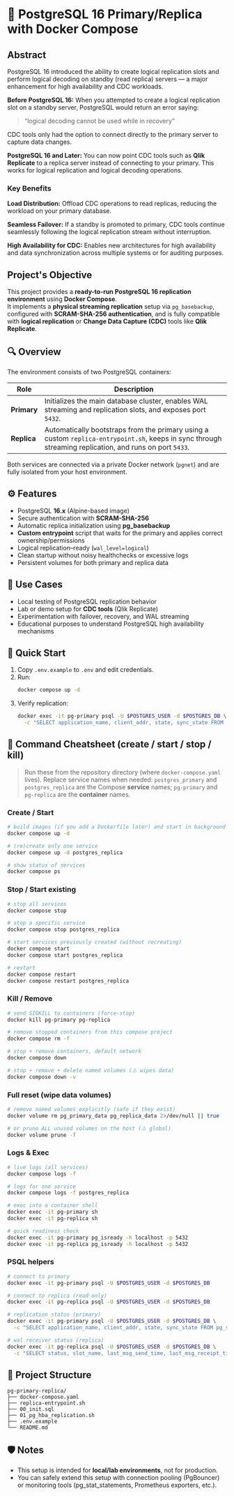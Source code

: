 # 🐘 PostgreSQL 16 Primary/Replica with Docker Compose

## Abstract
PostgreSQL 16 introduced the ability to create logical replication slots and perform logical decoding on standby (read replica) servers — a major enhancement for high availability and CDC workloads.

**Before PostgreSQL 16:** When you attempted to create a logical replication slot on a standby server, PostgreSQL would return an error saying:

> “logical decoding cannot be used while in recovery”

CDC tools only had the option to connect directly to the primary server to capture data changes.

**PostgreSQL 16 and Later:** You can now point CDC tools such as **Qlik Replicate** to a replica server instead of connecting to your primary. This works for logical replication and logical decoding operations.

### Key Benefits

**Load Distribution:** Offload CDC operations to read replicas, reducing the workload on your primary database.

**Seamless Failover:** If a standby is promoted to primary, CDC tools continue seamlessly following the logical replication stream without interruption.

**High Availability for CDC:** Enables new architectures for high availability and data synchronization across multiple systems or for auditing purposes.

## Project's Objective

This project provides a **ready-to-run PostgreSQL 16 replication environment** using **Docker Compose**.  
It implements a **physical streaming replication** setup via `pg_basebackup`, configured with **SCRAM-SHA-256 authentication**, and is fully compatible with **logical replication** or **Change Data Capture (CDC)** tools like **Qlik Replicate**.

## 🔍 Overview

The environment consists of two PostgreSQL containers:

| Role | Description |
|------|--------------|
| **Primary** | Initializes the main database cluster, enables WAL streaming and replication slots, and exposes port `5432`. |
| **Replica** | Automatically bootstraps from the primary using a custom `replica-entrypoint.sh`, keeps in sync through streaming replication, and runs on port `5433`. |

Both services are connected via a private Docker network (`pgnet`) and are fully isolated from your host environment.

## ⚙️ Features

- PostgreSQL **16.x** (Alpine-based image)  
- Secure authentication with **SCRAM-SHA-256**  
- Automatic replica initialization using **pg_basebackup**  
- **Custom entrypoint** script that waits for the primary and applies correct ownership/permissions  
- Logical replication–ready (`wal_level=logical`)  
- Clean startup without noisy healthchecks or excessive logs  
- Persistent volumes for both primary and replica data  

## 🧮 Use Cases

- Local testing of PostgreSQL replication behavior  
- Lab or demo setup for **CDC tools** (Qlik Replicate)  
- Experimentation with failover, recovery, and WAL streaming  
- Educational purposes to understand PostgreSQL high availability mechanisms  

## 🚀 Quick Start

1. Copy `.env.example` to `.env` and edit credentials.
2. Run:
   ```bash
   docker compose up -d
   ```
3. Verify replication:
   ```bash
   docker exec -it pg-primary psql -U $POSTGRES_USER -d $POSTGRES_DB \
     -c "SELECT application_name, client_addr, state, sync_state FROM pg_stat_replication;"
   ```

## 🥪 Command Cheatsheet (create / start / stop / kill)

> Run these from the repository directory (where `docker-compose.yaml` lives). Replace service names when needed: `postgres_primary` and `postgres_replica` are the Compose **service** names; `pg-primary` and `pg-replica` are the **container** names.

### Create / Start
```bash
# build images (if you add a Dockerfile later) and start in background
docker compose up -d

# (re)create only one service
docker compose up -d postgres_replica

# show status of services
docker compose ps
```

### Stop / Start existing
```bash
# stop all services
docker compose stop

# stop a specific service
docker compose stop postgres_replica

# start services previously created (without recreating)
docker compose start
docker compose start postgres_replica

# restart
docker compose restart
docker compose restart postgres_replica
```

### Kill / Remove
```bash
# send SIGKILL to containers (force-stop)
docker kill pg-primary pg-replica

# remove stopped containers from this compose project
docker compose rm -f

# stop + remove containers, default network
docker compose down

# stop + remove + delete named volumes (⚠️ wipes data)
docker compose down -v
```

### Full reset (wipe data volumes)
```bash
# remove named volumes explicitly (safe if they exist)
docker volume rm pg_primary_data pg_replica_data 2>/dev/null || true

# or prune ALL unused volumes on the host (⚠️ global)
docker volume prune -f
```

### Logs & Exec
```bash
# live logs (all services)
docker compose logs -f

# logs for one service
docker compose logs -f postgres_replica

# exec into a container shell
docker exec -it pg-primary sh
docker exec -it pg-replica sh

# quick readiness check
docker exec -it pg-primary pg_isready -h localhost -p 5432
docker exec -it pg-replica pg_isready -h localhost -p 5432
```

### PSQL helpers
```bash
# connect to primary
docker exec -it pg-primary psql -U $POSTGRES_USER -d $POSTGRES_DB

# connect to replica (read-only)
docker exec -it pg-replica psql -U $POSTGRES_USER -d $POSTGRES_DB

# replication status (primary)
docker exec -it pg-primary psql -U $POSTGRES_USER -d $POSTGRES_DB \
  -c "SELECT application_name, client_addr, state, sync_state FROM pg_stat_replication;"

# wal receiver status (replica)
docker exec -it pg-replica psql -U $POSTGRES_USER -d $POSTGRES_DB \
  -c "SELECT status, slot_name, last_msg_send_time, last_msg_receipt_time FROM pg_stat_wal_receiver;"
```

## 📂 Project Structure

```
pg-primary-replica/
├── docker-compose.yaml
├── replica-entrypoint.sh
├── 00_init.sql
├── 01_pg_hba_replication.sh
├── .env.example
└── README.md
```

## 🛡️ Notes

- This setup is intended for **local/lab environments**, not for production.  
- You can safely extend this setup with connection pooling (PgBouncer) or monitoring tools (pg_stat_statements, Prometheus exporters, etc.).

